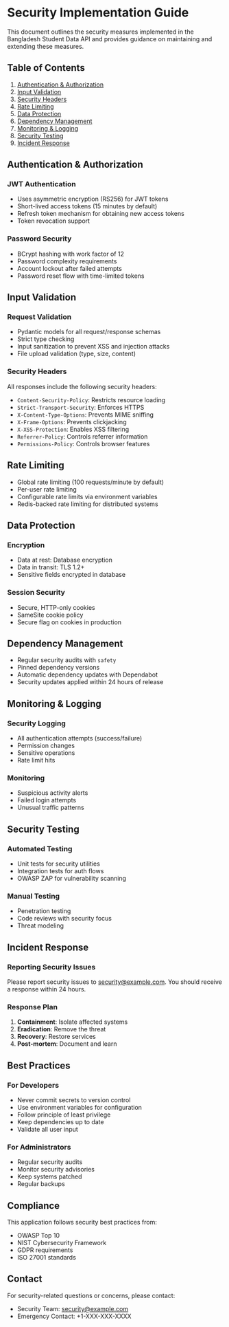 # Security Implementation Guide

This document outlines the security measures implemented in the Bangladesh Student Data API and provides guidance on maintaining and extending these measures.

## Table of Contents

1. [Authentication & Authorization](#authentication--authorization)
2. [Input Validation](#input-validation)
3. [Security Headers](#security-headers)
4. [Rate Limiting](#rate-limiting)
5. [Data Protection](#data-protection)
6. [Dependency Management](#dependency-management)
7. [Monitoring & Logging](#monitoring--logging)
8. [Security Testing](#security-testing)
9. [Incident Response](#incident-response)

## Authentication & Authorization

### JWT Authentication
- Uses asymmetric encryption (RS256) for JWT tokens
- Short-lived access tokens (15 minutes by default)
- Refresh token mechanism for obtaining new access tokens
- Token revocation support

### Password Security
- BCrypt hashing with work factor of 12
- Password complexity requirements
- Account lockout after failed attempts
- Password reset flow with time-limited tokens

## Input Validation

### Request Validation
- Pydantic models for all request/response schemas
- Strict type checking
- Input sanitization to prevent XSS and injection attacks
- File upload validation (type, size, content)

### Security Headers

All responses include the following security headers:

- `Content-Security-Policy`: Restricts resource loading
- `Strict-Transport-Security`: Enforces HTTPS
- `X-Content-Type-Options`: Prevents MIME sniffing
- `X-Frame-Options`: Prevents clickjacking
- `X-XSS-Protection`: Enables XSS filtering
- `Referrer-Policy`: Controls referrer information
- `Permissions-Policy`: Controls browser features

## Rate Limiting

- Global rate limiting (100 requests/minute by default)
- Per-user rate limiting
- Configurable rate limits via environment variables
- Redis-backed rate limiting for distributed systems

## Data Protection

### Encryption
- Data at rest: Database encryption
- Data in transit: TLS 1.2+
- Sensitive fields encrypted in database

### Session Security
- Secure, HTTP-only cookies
- SameSite cookie policy
- Secure flag on cookies in production

## Dependency Management

- Regular security audits with `safety`
- Pinned dependency versions
- Automatic dependency updates with Dependabot
- Security updates applied within 24 hours of release

## Monitoring & Logging

### Security Logging
- All authentication attempts (success/failure)
- Permission changes
- Sensitive operations
- Rate limit hits

### Monitoring
- Suspicious activity alerts
- Failed login attempts
- Unusual traffic patterns

## Security Testing

### Automated Testing
- Unit tests for security utilities
- Integration tests for auth flows
- OWASP ZAP for vulnerability scanning

### Manual Testing
- Penetration testing
- Code reviews with security focus
- Threat modeling

## Incident Response

### Reporting Security Issues

Please report security issues to security@example.com. You should receive a response within 24 hours.

### Response Plan

1. **Containment**: Isolate affected systems
2. **Eradication**: Remove the threat
3. **Recovery**: Restore services
4. **Post-mortem**: Document and learn

## Best Practices

### For Developers
- Never commit secrets to version control
- Use environment variables for configuration
- Follow principle of least privilege
- Keep dependencies up to date
- Validate all user input

### For Administrators
- Regular security audits
- Monitor security advisories
- Keep systems patched
- Regular backups

## Compliance

This application follows security best practices from:
- OWASP Top 10
- NIST Cybersecurity Framework
- GDPR requirements
- ISO 27001 standards

## Contact

For security-related questions or concerns, please contact:
- Security Team: security@example.com
- Emergency Contact: +1-XXX-XXX-XXXX
